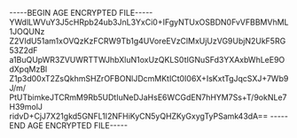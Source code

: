 -----BEGIN AGE ENCRYPTED FILE-----
YWdlLWVuY3J5cHRpb24ub3JnL3YxCi0+IFgyNTUxOSBDN0FvVFBBMVhML1JOQUNz
Z2VIdU51am1xOVQzKzFCRW9Tb1g4UVoreEVzClMxUjUzVG9UbjN2UkF5RG53Z2dF
a1BuQUpWR3ZVUWRTTWJhbXluN1oxUzQKLS0tIGNuSFd3YXAxbWhLeE9OdXpqMzBl
Z1p3d00xT2ZsQkhmSHZrOFBONlJDcmMKtICt0I06X+IsKxtTgJqcSXJ+7Wb9J/m/
PtUTbimkeJTCRmM9Rb5UDtIuNeDJaHsE6WCGdEN7hHYM7Ss+T/9okNLe7H39molJ
ridvD+CjJ7X21gkd5GNFL1I2NFHiKyCN5yQHZKyGxygTyPSamk43dA==
-----END AGE ENCRYPTED FILE-----
